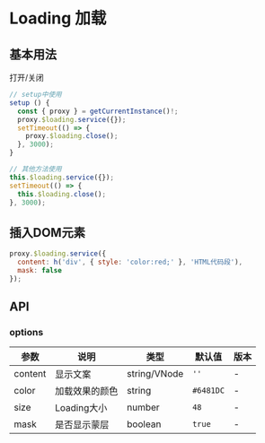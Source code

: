 # Loading 加载

## 基本用法

打开/关闭

```javascript
// setup中使用
setup () {
  const { proxy } = getCurrentInstance()!;
  proxy.$loading.service({});
  setTimeout(() => {
    proxy.$loading.close();
  }, 3000);
}

// 其他方法使用
this.$loading.service({});
setTimeout(() => {
  this.$loading.close();
}, 3000);
```

## 插入DOM元素

```javascript
proxy.$loading.service({
  content: h('div', { style: 'color:red;' }, 'HTML代码段'),
  mask: false
});
```

## API

### options

|  参数   | 说明  | 类型 | 默认值 | 版本
|  ----  | ----  | ---- | ---- | -
| content | 显示文案 | string/VNode | `''` | -
| color | 加载效果的颜色 | string | `#6481DC` | -
| size | Loading大小 | number | `48` | -
| mask | 是否显示蒙层 | boolean | `true` | -